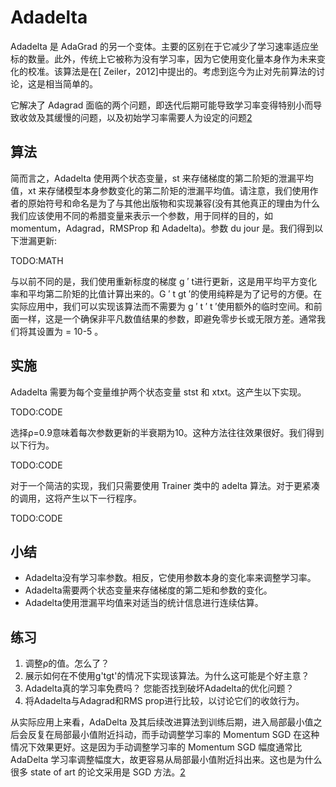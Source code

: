 

<!--
 * @version:
 * @Author:  StevenJokess https://github.com/StevenJokess
 * @Date: 2020-07-14 20:42:45
 * @LastEditors:  StevenJokess https://github.com/StevenJokess
 * @LastEditTime: 2020-12-27 19:47:54
 * @Description:MT, improve
 * @TODO::
 * @Reference:http://preview.d2l.ai/d2l-en/master/chapter_optimization/adadelta.html
 * https://zh.d2l.ai/chapter_optimization/adadelta.html
-->

# Adadelta

Adadelta 是 AdaGrad 的另一个变体。主要的区别在于它减少了学习速率适应坐标的数量。此外，传统上它被称为没有学习率，因为它使用变化量本身作为未来变化的校准。该算法是在[ Zeiler，2012]中提出的。考虑到迄今为止对先前算法的讨论，这是相当简单的。

它解决了 Adagrad 面临的两个问题，即迭代后期可能导致学习率变得特别小而导致收敛及其缓慢的问题，以及初始学习率需要人为设定的问题[2]

## 算法

简而言之，Adadelta 使用两个状态变量，st 来存储梯度的第二阶矩的泄漏平均值，xt 来存储模型本身参数变化的第二阶矩的泄漏平均值。请注意，我们使用作者的原始符号和命名是为了与其他出版物和实现兼容(没有其他真正的理由为什么我们应该使用不同的希腊变量来表示一个参数，用于同样的目的，如 momentum，Adagrad，RMSProp 和 Adadelta)。参数 du jour 是。我们得到以下泄漏更新:

TODO:MATH

与以前不同的是，我们使用重新标度的梯度 g ′ t进行更新，这是用平均平方变化率和平均第二阶矩的比值计算出来的。G ′ t gt ′的使用纯粹是为了记号的方便。在实际应用中，我们可以实现该算法而不需要为 g ′ t ′ t ′使用额外的临时空间。和前面一样，这是一个确保非平凡数值结果的参数，即避免零步长或无限方差。通常我们将其设置为 = 10-5 。

## 实施

Adadelta 需要为每个变量维护两个状态变量 stst 和 xtxt。这产生以下实现。

TODO:CODE

选择ρ=0.9意味着每次参数更新的半衰期为10。这种方法往往效果很好。我们得到以下行为。

TODO:CODE

对于一个简洁的实现，我们只需要使用 Trainer 类中的 adelta 算法。对于更紧凑的调用，这将产生以下一行程序。

TODO:CODE

## 小结

* Adadelta没有学习率参数。相反，它使用参数本身的变化率来调整学习率。
* Adadelta需要两个状态变量来存储梯度的第二矩和参数的变化。
* Adadelta使用泄漏平均值来对适当的统计信息进行连续估算。

## 练习

1. 调整ρ的值。怎么了？
1. 展示如何在不使用g'tgt'的情况下实现该算法。为什么这可能是个好主意？
1. Adadelta真的学习率免费吗？ 您能否找到破坏Adadelta的优化问题？
1. 将Adadelta与Adagrad和RMS prop进行比较，以讨论它们的收敛行为。

从实际应用上来看，AdaDelta 及其后续改进算法到训练后期，进入局部最小值之后会反复在局部最小值附近抖动，而手动调整学习率的 Momentum SGD 在这种情况下效果更好。这是因为手动调整学习率的 Momentum SGD 幅度通常比 AdaDelta 学习率调整幅度大，故更容易从局部最小值附近抖出来。这也是为什么很多 state of art 的论文采用是 SGD 方法。[2]

[2]: https://kangcai.github.io/2018/12/10/ml-overall-8-algorithm-SGD/
